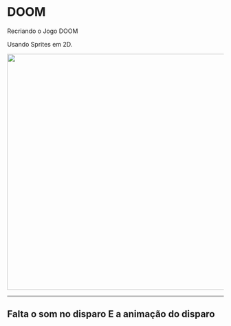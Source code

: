 # DOOM
Recriando o Jogo DOOM

Usando Sprites em 2D.

<p align="center">
    <img src="Doom.gif" width="550">
  </a>
</p>

 -------
 Falta o som no disparo 
 E a animação do disparo
 -------
